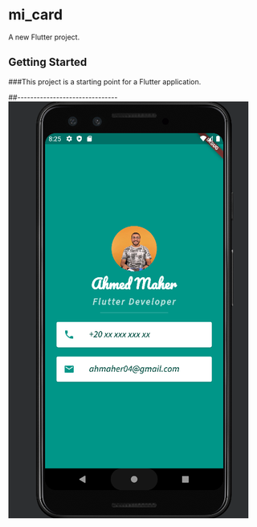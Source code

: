 # mi_card

A new Flutter project.

## Getting Started

###This project is a starting point for a Flutter application.


##-------------------------------
![alt text](https://github.com/ahmed336-cell/mi_card/blob/master/app.PNG?raw=true)

